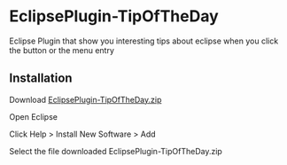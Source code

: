 # EclipsePlugin-TipOfTheDay

Eclipse Plugin that show you interesting tips about eclipse when you click the button or the menu entry

## Installation

Download [EclipsePlugin-TipOfTheDay.zip](https://github.com/javierrodriguez94/EclipsePlugin-TipOfTheDay/blob/master/EclipsePlugin-TipOfTheDay.zip)

Open Eclipse

Click Help > Install New Software > Add 

Select the file downloaded EclipsePlugin-TipOfTheDay.zip

